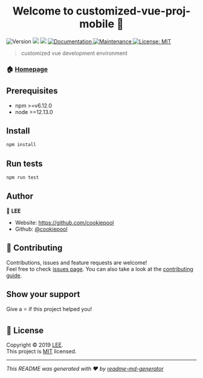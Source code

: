 <h1 align="center">Welcome to customized-vue-proj-mobile 👋</h1>
<p>
  <img alt="Version" src="https://img.shields.io/badge/version-1.0.0-blue.svg?cacheSeconds=2592000" />
  <img src="https://img.shields.io/badge/npm-%3E%3Dv6.12.0-blue.svg" />
  <img src="https://img.shields.io/badge/node-%3E%3D12.13.0-blue.svg" />
  <a href="https://github.com/cookiepool/customized-vue-proj-mobile#readme" target="_blank">
    <img alt="Documentation" src="https://img.shields.io/badge/documentation-yes-brightgreen.svg" />
  </a>
  <a href="https://github.com/cookiepool/customized-vue-proj-mobile/graphs/commit-activity" target="_blank">
    <img alt="Maintenance" src="https://img.shields.io/badge/Maintained%3F-yes-green.svg" />
  </a>
  <a href="https://github.com/cookiepool/customized-vue-proj-mobile/blob/master/LICENSE" target="_blank">
    <img alt="License: MIT" src="https://img.shields.io/github/license/cookiepool/customized-vue-proj-mobile" />
  </a>
</p>

> customized vue development environment

### 🏠 [Homepage](https://github.com/cookiepool/customized-vue-proj-mobile#readme)

## Prerequisites

- npm >=v6.12.0
- node >=12.13.0

## Install

```sh
npm install
```

## Run tests

```sh
npm run test
```

## Author

👤 **LEE**

* Website: https://github.com/cookiepool
* Github: [@cookiepool](https://github.com/cookiepool)

## 🤝 Contributing

Contributions, issues and feature requests are welcome!<br />Feel free to check [issues page](https://github.com/cookiepool/customized-vue-proj-mobile/issues). You can also take a look at the [contributing guide](https://github.com/cookiepool/customized-vue-proj-mobile/blob/master/CONTRIBUTING.md).

## Show your support

Give a ⭐️ if this project helped you!

## 📝 License

Copyright © 2019 [LEE](https://github.com/cookiepool).<br />
This project is [MIT](https://github.com/cookiepool/customized-vue-proj-mobile/blob/master/LICENSE) licensed.

***
_This README was generated with ❤️ by [readme-md-generator](https://github.com/kefranabg/readme-md-generator)_